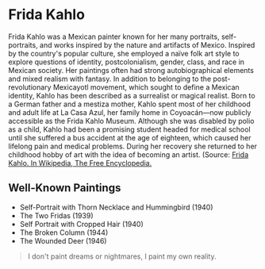 # Frida Kahlo
Frida Kahlo was a Mexican painter known for her many portraits, self-portraits, and works inspired by the nature and artifacts of Mexico. Inspired by the country's popular culture, she employed a naïve folk art style to explore questions of identity, postcolonialism, gender, class, and race in Mexican society. Her paintings often had strong autobiographical elements and mixed realism with fantasy. In addition to belonging to the post-revolutionary Mexicayotl movement, which sought to define a Mexican identity, Kahlo has been described as a surrealist or magical realist.
Born to a German father and a mestiza mother, Kahlo spent most of her childhood and adult life at La Casa Azul, her family home in Coyoacán—now publicly accessible as the Frida Kahlo Museum. Although she was disabled by polio as a child, Kahlo had been a promising student headed for medical school until she suffered a bus accident at the age of eighteen, which caused her lifelong pain and medical problems. During her recovery she returned to her childhood hobby of art with the idea of becoming an artist.
(Source: [Frida Kahlo. In Wikipedia, The Free Encyclopedia.](https://en.wikipedia.org/w/index.php?title=Frida_Kahlo&oldid=962610835)

## Well-Known Paintings
* Self-Portrait with Thorn Necklace and Hummingbird (1940)
* The Two Fridas (1939)
* Self Portrait with Cropped Hair (1940)
* The Broken Column (1944)
* The Wounded Deer (1946)

> I don't paint dreams or nightmares, I paint my own reality.